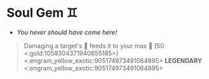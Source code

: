  # **Soul Gem** ♊
- *You never should have come here!*

> Damaging a target's 🔷 feeds it to your max 🔷 [50 <:gold:1058304371940655185>]
<:engram_yellow_exotic:905174973491064895> __LEGENDARY__ <:engram_yellow_exotic:905174973491064895>

